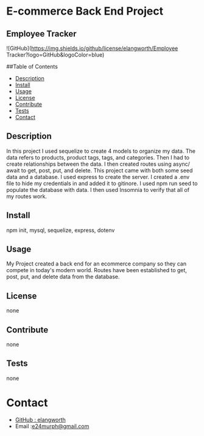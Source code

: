 # E-commerce Back End Project

## Employee Tracker
![GitHub](https://img.shields.io/github/license/elangworth/Employee Tracker?logo=GitHub&logoColor=blue)

##Table of Contents
* [Description](#Description)
* [Install](#Install)
* [Usage](#Usage)
* [License](#License)
* [Contribute](#Contribute)
* [Tests](#Tests)
* [Contact](#Contact)
<a name="Description"></a>
## Description
In this project I used sequelize to create 4 models to organize my data. The data refers to products, product tags, tags, and categories. Then I had to create relationships between the data. I then created routes using async/ await to get, post, put, and delete. This project came with both some seed data and a database. I used express to create the server. I created a .env file to hide my credentials in and added it to gitinore. I used npm run seed to populate the database with data. I then used Insomnia to verify that all of my routes work.
<a name="Install"></a>
## Install
npm init, mysql, sequelize, express, dotenv
<a name="Usage"></a>
## Usage
My Project created a back end for an ecommerce company so they can compete in today's modern world. Routes have been established to get, post, put, and delete data from the database.
<a name="License"></a>
## License
none
<a name="Contribute"></a>
## Contribute
none
<a name="Tests"></a>
## Tests
none    
<a name="Contact"></a>
# Contact 
* [GitHub : elangworth](https://github.com/elangworth)
* Email :e24murph@gmail.com
